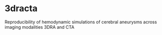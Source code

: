 # 3dracta
Reproducibility of hemodynamic simulations of cerebral aneurysms across imaging modalities 3DRA and CTA
